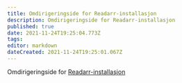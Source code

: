 ```yaml
---
title: Omdirigeringside for Readarr-installasjon
description: Omdirigeringside for Readarr-installasjon
published: true
date: 2021-11-24T19:25:04.773Z
tags: 
editor: markdown
dateCreated: 2021-11-24T19:25:01.067Z
---
```


Omdirigeringside for [Readarr-installasjon](/readarr/installation/)